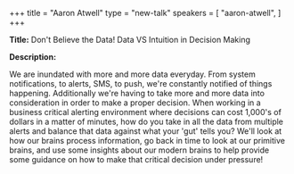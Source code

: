 +++
title = "Aaron Atwell"
type = "new-talk"
speakers = [
        "aaron-atwell",
]
+++
<div class="span-15  ">
  <div class="span-15  last ">
  <p><strong>Title:</strong>
Don't Believe the Data! Data VS Intuition in Decision Making
</p>

<p><strong>Description:</strong></p>

<p>
We are inundated with more and more data everyday. From system notifications, to alerts, SMS, to push, we're constantly notified of things happening. Additionally we're having to take more and more data into consideration in order to make a proper decision. When working in a business critical alerting environment where decisions can cost 1,000's of dollars in a matter of minutes, how do you take in all the data from multiple alerts and balance that data against what your 'gut' tells you?  We'll look at how our brains process information, go back in time to look at our primitive brains, and use some insights about our modern brains to help provide some guidance on how to make that critical decision under pressure!
</p>
<p>

  </div>
</div>
